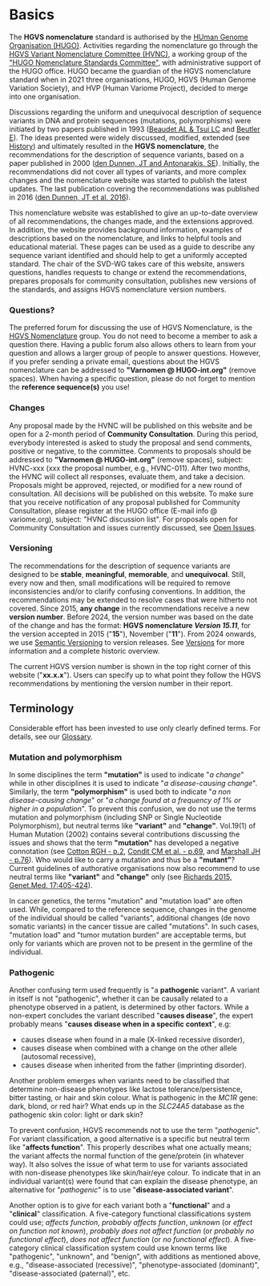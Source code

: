 # Basics

The **HGVS nomenclature** standard is authorised by the [HUman Genome Organisation (HUGO)](http://www.hugo-international.org).
Activities regarding the nomenclature go through the [HGVS Variant Nomenclature Committee (HVNC)](../hvnc.md), a working group of the ["HUGO Nomenclature Standards Committee"](https://www.hugo-international.org/standards/), with administrative support of the HUGO office.
HUGO became the guardian of the HGVS nomenclature standard when in 2021 three organisations, HUGO, HGVS (Human Genome Variation Society), and HVP (Human Variome Project), decided to merge into one organisation.

Discussions regarding the uniform and unequivocal description of sequence variants in DNA and protein sequences (mutations, polymorphisms) were initiated by two papers published in 1993 ([Beaudet AL & Tsui LC](http://onlinelibrary.wiley.com/doi/10.1002/humu.1380020402/abstract) and [Beutler E](http://www.ncbi.nlm.nih.gov/pmc/articles/PMC1682427/pdf/ajhg00054-0240.pdf)).
The ideas presented were widely discussed, modified, extended (see [History](history.md)) and ultimately resulted in the **HGVS nomenclature**, the recommendations for the description of sequence variants, based on a paper published in 2000 ([den Dunnen, JT and Antonarakis, SE](http://www3.interscience.wiley.com/cgi-bin/fulltext/68503056/PDFSTART)).
Initially, the recommendations did not cover all types of variants, and more complex changes and the nomenclature website was started to publish the latest updates.
The last publication covering the recommendations was published in 2016 ([den Dunnen, JT et al. 2016](http://onlinelibrary.wiley.com/doi/10.1002/humu.22981/pdf)).

This nomenclature website was established to give an up-to-date overview of all recommendations, the changes made, and the extensions approved.
In addition, the website provides background information, examples of descriptions based on the nomenclature, and links to helpful tools and educational material.
These pages can be used as a guide to describe any sequence variant identified and should help to get a uniformly accepted standard.
The chair of the SVD-WG takes care of this website, answers questions, handles requests to change or extend the recommendations, prepares proposals for community consultation, publishes new versions of the standards, and assigns HGVS nomenclature version numbers.

### Questions?

The preferred forum for discussing the use of HGVS Nomenclature, is the [HGVS Nomenclature](https://groups.google.com/g/hgvs-nomenclature) group.
You do not need to become a member to ask a question there.
Having a public forum also allows others to learn from your question and allows a larger group of people to answer questions.
However, if you prefer sending a private email, questions about the HGVS nomenclature can be addressed to **"Varnomen @ HUGO-int.org"** (remove spaces).
When having a specific question, please do not forget to mention the **reference sequence(s)** you use!

### Changes

Any proposal made by the HVNC will be published on this website and be open for a 2-month period of **Community Consultation**.
During this period, everybody interested is asked to study the proposal and send comments, positive or negative, to the committee.
Comments to proposals should be addressed to **"Varnomen @ HUGO-int.org"** (remove spaces), subject: HVNC-xxx (xxx the proposal number, e.g., HVNC-011).
After two months, the HVNC will collect all responses, evaluate them, and take a decision.
Proposals might be approved, rejected, or modified for a new round of consultation.
All decisions will be published on this website.
To make sure that you receive notification of any proposal published for Community Consultation, please register at the HUGO office (E-mail info @ variome.org), subject: "HVNC discussion list".
For proposals open for Community Consultation and issues currently discussed, see [Open Issues](../consultation/open-issues.md).

### Versioning

The recommendations for the description of sequence variants are designed to be **stable**, **meaningful**, **memorable**, and **unequivocal**.
Still, every now and then, small modifications will be required to remove inconsistencies and/or to clarify confusing conventions.
In addition, the recommendations may be extended to resolve cases that were hitherto not covered.
Since 2015, **any change** in the recommendations receive a new **version number**.
Before 2024, the version number was based on the date of the change and has the format: **HGVS nomenclature _Version 15.11_**, for the version accepted in 2015 ("**15**"), November ("**11**").
From 2024 onwards, we use [Semantic Versioning](https://semver.org/) to version releases.
See [Versions](../versions/index.md) for more information and a complete historic overview.

The current HGVS version number is shown in the top right corner of this website ("**xx.x.x**").
Users can specify up to what point they follow the HGVS recommendations by mentioning the version number in their report.

## Terminology

Considerable effort has been invested to use only clearly defined terms.
For details, see our [Glossary](glossary.md).

### Mutation and polymorphism

In some disciplines the term **"mutation"** is used to indicate "_a change_" while in other disciplines it is used to indicate "_a disease-causing change_".
Similarly, the term **"polymorphism"** is used both to indicate "_a non disease-causing change_" or "_a change found at a frequency of 1% or higher in a population_".
To prevent this confusion, we do not use the terms mutation and polymorphism (including SNP or Single Nucleotide Polymorphism), but neutral terms like **"variant"** and **"change"**.
Vol.19(1) of Human Mutation (2002) contains several contributions discussing the issues and shows that the term **"mutation"** has developed a negative connotation (see [Cotton RGH - p.2](http://onlinelibrary.wiley.com/doi/10.1002/humu.10029/pdf), [Condit CM et al. - p.69](http://onlinelibrary.wiley.com/doi/10.1002/humu.10023/pdf), and [Marshall JH - p.76](http://onlinelibrary.wiley.com/doi/10.1002/humu.10021/pdf)).
Who would like to carry a mutation and thus be a **"mutant"**?
Current guidelines of authorative organisations now also recommend to use neutral terms like **"variant"** and **"change"** only (see [Richards 2015, Genet.Med. 17:405-424](http://www.nature.com/gim/journal/v17/n5/pdf/gim201530a.pdf)).

In cancer genetics, the terms "mutation" and "mutation load" are often used.
While, compared to the reference sequence, changes in the genome of the individual should be called "variants", additional changes (de novo somatic variants) in the cancer tissue are called "mutations".
In such cases, "mutation load" and "tumor mutation burden" are acceptable terms, but only for variants which are proven not to be present in the germline of the individual.

### Pathogenic

Another confusing term used frequently is "a **pathogenic** variant".
A variant in itself is not "pathogenic", whether it can be causally related to a phenotype observed in a patient, is determined by other factors.
While a non-expert concludes the variant described "**causes disease**", the expert probably means "**causes disease when in a specific context**", e.g:

- causes disease when found in a male (X-linked recessive disorder),
- causes disease when combined with a change on the other allele (autosomal recessive),
- causes disease when inherited from the father (imprinting disorder).

Another problem emerges when variants need to be classified that determine non-disease phenotypes like lactose tolerance/persistence, bitter tasting, or hair and skin colour.
What is pathogenic in the _MC1R_ gene: dark, blond, or red hair?
What ends up in the _SLC24A5_ database as the pathogenic skin color: light or dark skin?

To prevent confusion, HGVS recommends not to use the term "_pathogenic_".
For variant classification, a good alternative is a specific but neutral term like "**affects function**".
This properly describes what one actually means; the variant affects the normal function of the gene/protein (in whatever way).
It also solves the issue of what term to use for variants associated with non-disease phenotypes like skin/hair/eye colour.
To indicate that in an individual variant(s) were found that can explain the disease phenotype, an alternative for "_pathogenic_" is to use "**disease-associated variant**".

Another option is to give for each variant both a "**functional**" and a "**clinical**" classification.
A five-category functional classifications system could use; _affects function_, _probably affects function_, _unknown_ (or _effect on function not known_), _probably does not affect function_ (or _probably no functional effect_), _does not affect function_ (or _no functional effect_).
A five-category clinical classification system could use known terms like "pathogenic", "unknown", and "benign", with additions as mentioned above, e.g., "disease-associated (recessive)", "phenotype-associated (dominant)", "disease-associated (paternal)", etc.
